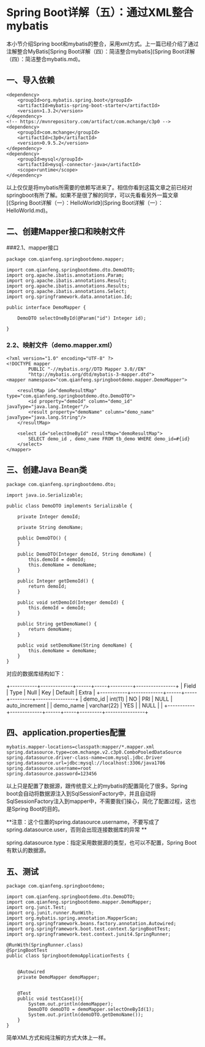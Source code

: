 # Spring Boot详解（五）：通过XML整合mybatis

本小节介绍Spring boot和mybatis的整合，采用xml方式。上一篇已经介绍了通过注解整合MyBatis[Spring Boot详解（四）：简洁整合mybatis](Spring Boot详解（四）：简洁整合mybatis.md)。

## 一、导入依赖

~~~
<dependency>
    <groupId>org.mybatis.spring.boot</groupId>
    <artifactId>mybatis-spring-boot-starter</artifactId>
    <version>1.3.2</version>
</dependency>
<!-- https://mvnrepository.com/artifact/com.mchange/c3p0 -->
<dependency>
    <groupId>com.mchange</groupId>
    <artifactId>c3p0</artifactId>
    <version>0.9.5.2</version>
</dependency>
<dependency>
    <groupId>mysql</groupId>
    <artifactId>mysql-connector-java</artifactId>
    <scope>runtime</scope>
</dependency>
~~~

以上仅仅是将mybatis所需要的依赖写进来了。相信你看到这篇文章之前已经对springboot有所了解。如果不是很了解的同学，可以先看看另外一篇文章[《Spring Boot详解（一）：HelloWorld》](Spring Boot详解（一）：HelloWorld.md)。

## 二、创建Mapper接口和映射文件

###2.1、mapper接口

~~~
package com.qianfeng.springbootdemo.mapper;

import com.qianfeng.springbootdemo.dto.DemoDTO;
import org.apache.ibatis.annotations.Param;
import org.apache.ibatis.annotations.Result;
import org.apache.ibatis.annotations.Results;
import org.apache.ibatis.annotations.Select;
import org.springframework.data.annotation.Id;

public interface DemoMapper {

    DemoDTO selectOneById(@Param("id") Integer id);

}

~~~

### 2.2、映射文件（demo.mapper.xml）

~~~
<?xml version="1.0" encoding="UTF-8" ?>
<!DOCTYPE mapper
        PUBLIC "-//mybatis.org//DTD Mapper 3.0//EN"
        "http://mybatis.org/dtd/mybatis-3-mapper.dtd">
<mapper namespace="com.qianfeng.springbootdemo.mapper.DemoMapper">
​
    <resultMap id="demoResultMap" type="com.qianfeng.springbootdemo.dto.DemoDTO">
        <id property="demoId" column="demo_id" javaType="java.lang.Integer"/>
        <result property="demoName" column="demo_name" javaType="java.lang.String"/>
    </resultMap>
​
    <select id="selectOneById" resultMap="demoResultMap">
        SELECT demo_id , demo_name FROM tb_demo WHERE demo_id=#{id}
    </select>
</mapper>
~~~





## 三、创建Java Bean类

~~~
package com.qianfeng.springbootdemo.dto;

import java.io.Serializable;

public class DemoDTO implements Serializable {

    private Integer demoId;

    private String demoName;

    public DemoDTO() {
    }

    public DemoDTO(Integer demoId, String demoName) {
        this.demoId = demoId;
        this.demoName = demoName;
    }

    public Integer getDemoId() {
        return demoId;
    }

    public void setDemoId(Integer demoId) {
        this.demoId = demoId;
    }

    public String getDemoName() {
        return demoName;
    }

    public void setDemoName(String demoName) {
        this.demoName = demoName;
    }
}

~~~

对应的数据库结构如下：

+-----------+-------------+------+-----+---------+----------------+
| Field     | Type        | Null | Key | Default | Extra          |
+-----------+-------------+------+-----+---------+----------------+
| demo_id   | int(11)     | NO   | PRI | NULL    | auto_increment |
| demo_name | varchar(22) | YES  |     | NULL    |                |
+-----------+-------------+------+-----+---------+----------------+

## 四、application.properties配置

~~~
mybatis.mapper-locations=classpath:mapper/*.mapper.xml
spring.datasource.type=com.mchange.v2.c3p0.ComboPooledDataSource
spring.datasource.driver-class-name=com.mysql.jdbc.Driver
spring.datasource.url=jdbc:mysql://localhost:3306/java1706
spring.datasource.username=root
spring.datasource.password=123456
~~~

以上只是配置了数据源，跟传统意义上的mybatis的配置简化了很多。Spring boot会自动将数据源注入到SqlSessionFactory中，并且自动将SqlSessionFactory注入到mapper中，不需要我们操心，简化了配置过程，这也是Spring Boot的目的。



**注意：这个位置的spring.datasource.username，不要写成了spring.datasource.user，否则会出现连接数据库的异常 **



spring.datasource.type：指定采用数据源的类型，也可以不配置，Spring Boot有默认的数据源。





## 五、测试

~~~
package com.qianfeng.springbootdemo;

import com.qianfeng.springbootdemo.dto.DemoDTO;
import com.qianfeng.springbootdemo.mapper.DemoMapper;
import org.junit.Test;
import org.junit.runner.RunWith;
import org.mybatis.spring.annotation.MapperScan;
import org.springframework.beans.factory.annotation.Autowired;
import org.springframework.boot.test.context.SpringBootTest;
import org.springframework.test.context.junit4.SpringRunner;

@RunWith(SpringRunner.class)
@SpringBootTest
public class SpringbootdemoApplicationTests {


	@Autowired
	private DemoMapper demoMapper;


	@Test
	public void testCase1(){
		System.out.println(demoMapper);
		DemoDTO demoDTO = demoMapper.selectOneById(1);
		System.out.println(demoDTO.getDemoName());
	}
}

~~~



简单XML方式和纯注解的方式大体上一样。



